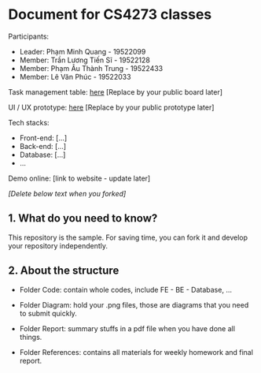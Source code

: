 # Document for CS4273 classes

Participants:

- Leader: Phạm Minh Quang - 19522099
- Member: Trần Lương Tiến Sĩ - 19522128
- Member: Phạm Âu Thành Trung - 19522433
- Member: Lê Văn Phúc - 19522033


Task management table: [here](https://trello.com/b/wGKoZUDc/client-workflow-management) [Replace by your public board later]

UI / UX prototype: [here](https://www.figma.com/community/file/1017274846862703022) [Replace by your public prototype later]

Tech stacks:

- Front-end: [...]
- Back-end: [...]
- Database: [...]
- ...

Demo online: [link to website - update later]

*[Delete below text when you forked]*

## 1. What do you need to know?

This repository is the sample. For saving time, you can fork it and develop your repository independently.

## 2. About the structure

- Folder Code: contain whole codes, include FE - BE - Database, ...

- Folder Diagram: hold your .png files, those are diagrams that you need to submit quickly.

- Folder Report: summary stuffs in a pdf file when you have done all things.

- Folder References: contains all materials for weekly homework and final report.
